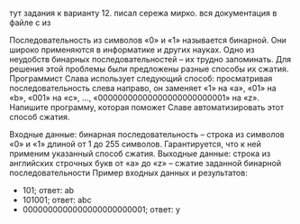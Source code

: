 тут задания к варианту 12. писал сережа мирко. вся документация в файле с из

 Последовательность из символов «0» и «1» называется бинарной. Они широко применяются в информатике и других науках. Одно из неудобств бинарных последовательностей – их трудно запоминать. Для решения этой проблемы были предложены разные способы их сжатия. Программист Слава использует следующий способ: просматривая последовательность слева направо, он заменяет «1» на «a», «01» на «b», «001» на «c», …, «00000000000000000000000001» на «z». Напишите программу, которая поможет Славе автоматизировать этот способ сжатия.

Входные данные: бинарная последовательность – строка из символов «0» и «1» длиной от 1 до 255 символов. Гарантируется, что к ней применим указанный способ сжатия.
Выходные данные: строка из английских строчных букв от «a» до «z» – сжатие заданной бинарной последовательности
Пример входных данных и результатов:
- 101; ответ: ab
- 101001; ответ: abс
- 0000000000000000000000001; ответ: y

